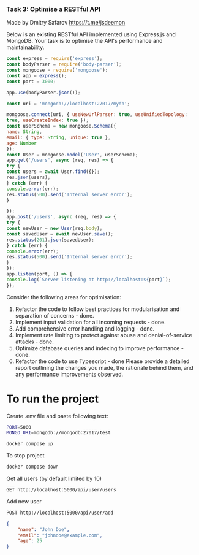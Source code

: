 ### Task 3: Optimise a RESTful API 

Made by Dmitry Safarov https://t.me/jsdeemon

Below is an existing RESTful API implemented using Express.js and MongoDB. Your
task is to optimise the API's performance and maintainability.

```javascript
const express = require('express');
const bodyParser = require('body-parser');
const mongoose = require('mongoose');
const app = express();
const port = 3000;

app.use(bodyParser.json());

const uri = 'mongodb://localhost:27017/mydb';

mongoose.connect(uri, { useNewUrlParser: true, useUnifiedTopology:
true, useCreateIndex: true });
const userSchema = new mongoose.Schema({
name: String,
email: { type: String, unique: true },
age: Number
});
const User = mongoose.model('User', userSchema);
app.get('/users', async (req, res) => {
try {
const users = await User.find({});
res.json(users);
} catch (err) {
console.error(err);
res.status(500).send('Internal server error');
}

});
app.post('/users', async (req, res) => {
try {
const newUser = new User(req.body);
const savedUser = await newUser.save();
res.status(201).json(savedUser);
} catch (err) {
console.error(err);
res.status(500).send('Internal server error');
}
});
app.listen(port, () => {
console.log(`Server listening at http://localhost:${port}`);
});
``` 

Consider the following areas for optimisation:
1. Refactor the code to follow best practices for modularisation and separation of
concerns - done.
2. Implement input validation for all incoming requests - done.
3. Add comprehensive error handling and logging  - done.
4. Implement rate limiting to protect against abuse and denial-of-service attacks - done.
5. Optimize database queries and indexing to improve performance - done.
6. Refactor the code to use Typescript - done
Please provide a detailed report outlining the changes you made, the rationale
behind them, and any performance improvements observed. 


# To run the project

Create .env file and paste following text:
```bash
PORT=5000
MONGO_URI=mongodb://mongodb:27017/test
```
```bash
docker compose up
```
To stop project
```bash
docker compose down
```


Get all users (by default limited by 10)
```bash
GET http://localhost:5000/api/user/users
```
Add new user
```bash
POST http://localhost:5000/api/user/add 
```
```json
{
    "name": "John Doe",
    "email": "johndoe@example.com",
    "age": 25
}
```
